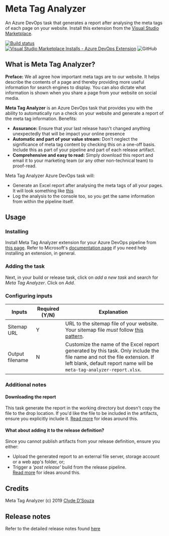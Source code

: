 # Meta Tag Analyzer
An Azure DevOps task that generates a report after analysing the meta tags of each page on your website. Install this extension from the [Visual Studio Marketplace](http://bit.ly/metataganalyzer).   

[![Build status](https://clydedsouza.visualstudio.com/Meta%20Tag%20Analyzer/_apis/build/status/Master%20build)](https://clydedsouza.visualstudio.com/Meta%20Tag%20Analyzer/_build/latest?definitionId=21)
[![Visual Studio Marketplace Installs - Azure DevOps Extension](https://img.shields.io/visual-studio-marketplace/azure-devops/installs/total/clydedsouza.meta-tag-analyzer.svg?color=brightgreen)](https://marketplace.visualstudio.com/items?itemName=clydedsouza.meta-tag-analyzer)
![GitHub](https://img.shields.io/github/license/ClydeDz/meta-tag-analyzer.svg)      

## What is Meta Tag Analyzer?
**Preface:** We all agree how important meta tags are to our website. It helps describe the contents of a page and thereby providing more useful information for search engines to display. You can also dictate what information is shown when you share a page from your website on social media.   

**Meta Tag Analyzer** is an Azure DevOps task that provides you with the ability to automatically run a check on your website and generate a report of the meta tag information. Benefits:
- **Assurance:** Ensure that your last release hasn't changed anything unexpectedly that will be impact your online presence   
- **Automatic and part of your value stream:** Don't neglect the significance of meta tag content by checking this on a one-off basis. Include this as part of your pipeline and part of each release artifact.
- **Comprehensive and easy to read:** Simply download this report and email it to your marketing team (or any other non-technical team) to proof-read. 

Meta Tag Analyzer Azure DevOps task will:   
- Generate an Excel report after analysing the meta tags of all your pages. It will look  something like [this](https://github.com/ClydeDz/meta-tag-analyzer/blob/master/Sample/meta-tag-analyzer-report.xlsx)
- Log the analysis to the console too, so you get the same information from within the pipeline itself.     
 
## Usage
### Installing   
Install Meta Tag Analyzer extension for your Azure DevOps pipeline from [this page](http://bit.ly/metataganalyzer). Refer to Microsoft's [documentation page](https://docs.microsoft.com/en-us/azure/devops/marketplace/install-extension?view=azure-devops&viewFallbackFrom=tfs-2015) if you need help installing an extension, in general.  

### Adding the task   
Next, in your build or release task, click on *add a new task* and search for *Meta Tag Analyzer*. Click on *Add*.

### Configuring inputs   
| Inputs             | Required (Y/N)  | Explanation  |
| ------------------ | --------------- | ------------ |
| Sitemap URL        | Y               | URL to the sitemap file of your website. Your sitemap file *must* follow [this pattern](https://www.sitemaps.org/protocol.html).  |
| Output filename    | N               | Customize the name of the Excel report generated by this task. Only include the file name and not the file extension. If left blank, default report name will be `meta-tag-analyzer-report.xlsx`. |

### Additional notes
#### Downloading the report
This task generate the report in the working directory but doesn't copy the file to the drop location. If you'd like the file to be included in the artifacts, ensure you explicitly include it. [Read more](https://github.com/ClydeDz/meta-tag-analyzer/wiki#usage) for ideas around this.   

#### What about adding it to the release definition?
Since you cannot publish artifacts from your release definition, ensure you either:
- Upload the generated report to an external file server, storage account or a web app's folder, or;   
- Trigger a *'post release'* build from the release pipeline.  
[Read more](https://github.com/ClydeDz/meta-tag-analyzer/wiki#usage) for ideas around this.  

## Credits  
Meta Tag Analyzer (c) 2019 [Clyde D'Souza](https://clydedsouza.net)  

## Release notes   
Refer to the detailed release notes found [here](https://github.com/ClydeDz/meta-tag-analyzer/releases)